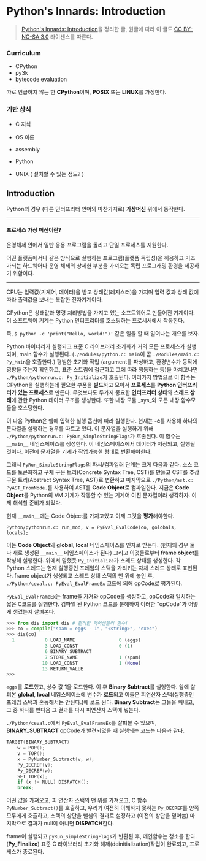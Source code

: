 # Python's Innards: Introduction

>  [Python's Innards: Introduction](https://tech.blog.aknin.name/2010/04/02/pythons-innards-introduction/)을 정리한 글, 원글에 따라 이 글도 [CC BY-NC-SA 3.0](https://creativecommons.org/licenses/by-nc-sa/3.0/) 라이센스를 따른다.



### Curriculum

- CPython
- py3k
- bytecode evaluation

따로 언급하지 않는 한 **CPython**이며, **POSIX** 또는 **LINUX**를 가정한다.



### 기반 상식

- C 지식
- OS 이론
- assembly
- Python

- UNIX ( 설치할 수 있는 정도? )



## Introduction

Python의 경우 (다른 인터프리터 언어와 마찬가지로) **가상머신** 위에서 동작한다.



------

#### 프로세스 가상 머신이란?

운영체제 안에서 일반 응용 프로그램을 돌리고 단일 프로세스를 지원한다.

어떤 플랫폼에서나 같은 방식으로 실행하는 프로그램(플랫폼 독립성)을 허용하고 기초가되는 하드웨어나 운영 체제의 상세한 부분을 가져오는 독립 프로그래밍 환경을 제공하기 위함이다.

------



CPU는 입력값(기계어, 데이터)을 받고 상태값(레지스터)을 가지며 입력 값과 상태 값에 따라 출력값을 보내는 복잡한 전자기계이다.

CPython은 상태값과 명령 처리방법을 가지고 있는 소프트웨어로 만들어진 기계이다. 이 소프트웨어 기계는 Python 인터프리터를 호스팅하는 프로세서에서 작동한다.



즉, `$ python -c 'print("Hello, world!")'` 같은 일을 할 때 일어나는 개요를 보자.

Python 바이너리가 실행되고 표준 C 라이브러리 초기화가 거의 모든 프로세스가 실행되며, main 함수가 실행된다. (`./Modules/python.c: main`이 곧 `./Modules/main.c: Py_Main`을 호출한다.) 평범한 초기화 작업 (argument를 파싱하고, 환경변수가 동작에 영향을 주는지 확인하고, 표준 스트림에 접근하고 그에 따라 행동하는 등)을 마치고나면 `./Python/pythonrun.c: Py_Initialize`가 호출된다. 여러가지 방법으로 이 함수는 CPython을 실행하는데 필요한 부품을 **빌드**하고 모아서 **프로세스**를 **Python 인터프리터가 있는 프로세스**로 만든다. 무엇보다도 두가지 중요한 **인터프리터 상태**와 **스레드 상태**에 관한 Python 데이터 구조를 생성한다. 또한 내장 모듈 _sys_와 모든 내장 함수모듈을 호스팅한다.

이 다음 Python은 쉘에 입력한 실행 옵션에 따라 실행한다. 현재는 **-c**를 사용해 하나의 문자열을 실행하는 경우를 따르고 있다. 이 문자열을 실행하기 위해 `./Python/pythonrun.c: PyRun_SimpleStringFlags`가 호출된다. 이 함수는 `__main__` 네임스페이스를 생성한다. 이 네임스페이스에서 데이터가 저장되고, 실행될것이다. 이전에 문자열을 기계가 작업가능한 형태로 변환해야한다.

그래서 `PyRun_SimpleStringFlags`의 파서/컴파일러 단계는 크게 다음과 같다. 소스 코드를 토큰화하고 구체 구문 트리(Concrete Syntax Tree, CST)를 만들고 CST를 추상 구문 트리(Abstract Syntax Tree, AST)로 변환하고 마지막으로 `./Python/ast.c: PyAST_FromNode.`를 사용하여 AST를 **Code Object**로 컴파일한다. 지금은 **Code Object**를 Python의 VM 기계가 작동할 수 있는 기계어 이진 문자열이라 생각하자. 이제 해석할 준비가 되었다.

현재 `__main__`에는 Code Object를 가지고있고 이제 그것을 **평가**해야한다. 

`Python/pythonrun.c: run_mod, v = PyEval_EvalCode(co, golobals, locals);`

이는 **Code Object**와 **global**, **local** 네임스페이스를 인자로 받는다. (현재의 경우 둘 다 새로 생성된 `__main__` 네임스페이스가 된다) 그리고 이것들로부터 **frame object**를 작성해  실행한다. 위에서 말했듯 `Py_Initialize`가 스레드 상태를 생성한다. 각 Python 스레드는 현재 실행중인 프레임의 스택을 가리키는 자체 스레드 상태로 표현된다. frame object가 생성되고 스레드 상태 스택의 맨 위에 놓인 후, `./Python/ceval.c: PyEval_EvalFrameEx` 코드에 의해 opCode로 평가된다.

`PyEval_EvalFrameEx`는 frame을 가져와 opCode를 생성하고, opCode와 일치하는 짧은 C코드를 실행한다. 컴파일 된 Python 코드를 분해하여 이러한 "opCode"가 어떻게 생겼는지 살펴본다.

```python
>>> from dis import dis # 편리한 역어셈블리 함수!
>>> co = compile("spam = eggs - 1", "<string>", "exec")
>>> dis(co)
  1           0 LOAD_NAME                0 (eggs)
              3 LOAD_CONST               0 (1)
              6 BINARY_SUBTRACT
              7 STORE_NAME               1 (spam)
             10 LOAD_CONST               1 (None)
             13 RETURN_VALUE
>>>
```

`eggs`를 **로드**했고, 상수 값 **1**을 로드한다. 이 후 **Binary Subtract**를 실행한다. 앞에 살펴본 **global**, **local** 네임스페이스에 변수가 **로드**되고 이들은 피연산자 스택(실행중인 프레임 스택과 혼동해서는 안된다.)에 로드 된다. **Binary Subtract**는 그들을 빼내고, 그 중 하나를 뺀다음 그 결과를 다시 피연산자 스택에 넣는다.

`./Python/ceval.c`에서 `PyEval_EvalFrameEx`를 살펴볼 수 있으며, **BINARY_SUBTRACT** opCode가 발견되었을 때 실행되는 코드는 다음과 같다.

```c
TARGET(BINARY_SUBTRACT)
    w = POP();
    v = TOP();
    x = PyNumber_Subtract(v, w);
    Py_DECREF(v);
    Py_DECREF(w);
    SET_TOP(x);
    if (x != NULL) DISPATCH();
    break;
```

어떤 값을 가져오고, 피 연산자 스택의 맨 위를 가져오고, C 함수 `PyNumber_Subtract()`를 호출하고, 우리가 여전히 이해하지 못하는 `Py_DECREF`를 양쪽 모두에게 호출하고, 스택의 상단을 뺄셈의 결과로 설정하고 (이전의 상단을 덮어씀) 마지막으로 결과가 null이 아니면 **DISPATCH**한다.

frame이 실행되고 `pyRun_SimpleStringFlags`가 반환된 후, 메인함수는 청소를 한다. (**Py_Finalize**) 표준 C 라이브러리 초기화 해제(deinitialization)작업이 완료되고, 프로세스가 종료된다.

